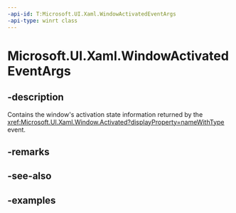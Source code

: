 ```yaml
---
-api-id: T:Microsoft.UI.Xaml.WindowActivatedEventArgs
-api-type: winrt class
---
```


# Microsoft.UI.Xaml.WindowActivatedEventArgs

<!--
public sealed class WindowActivatedEventArgs
-->

## -description

Contains the window's activation state information returned by the <xref:Microsoft.UI.Xaml.Window.Activated?displayProperty=nameWithType> event.

## -remarks

## -see-also

## -examples
